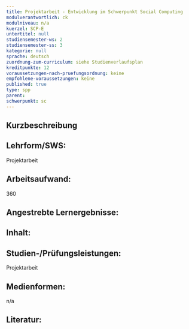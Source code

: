 ```yaml
---
title: Projektarbeit - Entwicklung im Schwerpunkt Social Computing
modulverantwortlich: ck
modulniveau: n/a
kuerzel: SCP-E
untertitel: null
studiensemester-ws: 2
studiensemester-ss: 3
kategorie: null
sprache: deutsch
zuordnung-zum-curriculum: siehe Studienverlaufsplan
kreditpunkte: 12
voraussetzungen-nach-pruefungsordnung: keine
empfohlene-voraussetzungen: keine
published: true
type: spp
parent: 
schwerpunkt: sc
---
```


## Kurzbeschreibung

## Lehrform/SWS: 
Projektarbeit

## Arbeitsaufwand: 
360

## Angestrebte Lernergebnisse:

## Inhalt:

## Studien-/Prüfungsleistungen:
Projektarbeit

## Medienformen:
n/a

## Literatur: